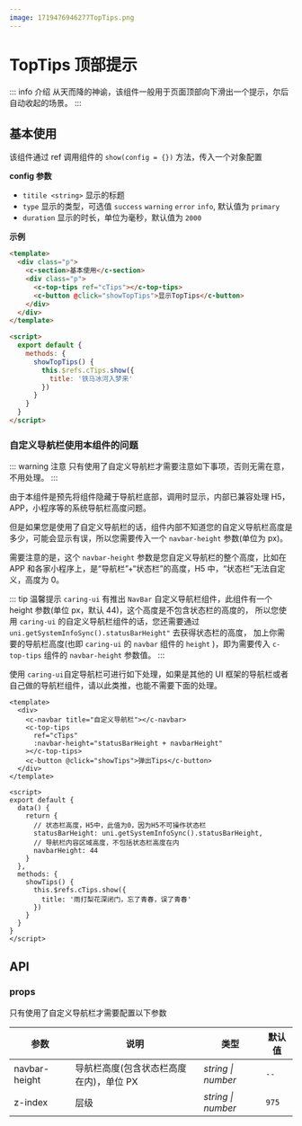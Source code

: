 ```yaml
---
image: 1719476946277TopTips.png
---
```


# TopTips 顶部提示

::: info 介绍
从天而降的神谕，该组件一般用于页面顶部向下滑出一个提示，尔后自动收起的场景。
:::

## 基本使用

该组件通过 ref 调用组件的 `show(config = {})` 方法，传入一个对象配置

**config 参数**

- `titile <string>` 显示的标题
- `type` 显示的类型，可选值 `success` `warning` `error` `info`, 默认值为 `primary`
- `duration` 显示的时长，单位为毫秒，默认值为 `2000`

**示例**

```html
<template>
  <div class="p">
    <c-section>基本使用</c-section>
    <div class="p">
      <c-top-tips ref="cTips"></c-top-tips>
      <c-button @click="showTopTips">显示TopTips</c-button>
    </div>
  </div>
</template>

<script>
  export default {
    methods: {
      showTopTips() {
        this.$refs.cTips.show({
          title: '铁马冰河入梦来'
        })
      }
    }
  }
</script>
```

### 自定义导航栏使用本组件的问题

::: warning 注意
只有使用了自定义导航栏才需要注意如下事项，否则无需在意，不用处理。
:::

由于本组件是预先将组件隐藏于导航栏底部，调用时显示，内部已兼容处理 H5，APP，小程序等的系统导航栏高度问题。

但是如果您是使用了自定义导航栏的话，组件内部不知道您的自定义导航栏高度是多少，可能会显示有误，所以您需要传入一个 `navbar-height` 参数(单位为 px)。

需要注意的是，这个 `navbar-height` 参数是您自定义导航栏的整个高度，比如在 APP 和各家小程序上，是“导航栏”+“状态栏”的高度，H5 中，“状态栏”无法自定义，高度为 0。

::: tip 温馨提示
`caring-ui` 有推出 `NavBar` 自定义导航栏组件，此组件有一个 height 参数(单位 px，默认 44)，这个高度是不包含状态栏的高度的， 所以您使用 `caring-ui` 的自定义导航栏组件的话，您还需要通过 `uni.getSystemInfoSync().statusBarHeight"` 去获得状态栏的高度， 加上你需要的导航栏高度(也即 `caring-ui` 的 `navbar` 组件的 `height` )，即为需要传入 `c-top-tips` 组件的 `navbar-height` 参数值。
:::

使用 `caring-ui`自定导航栏可进行如下处理，如果是其他的 UI 框架的导航栏或者自己做的导航栏组件，请以此类推，也能不需要下面的处理。

```vue
<template>
  <div>
    <c-navbar title="自定义导航栏"></c-navbar>
    <c-top-tips
      ref="cTips"
      :navbar-height="statusBarHeight + navbarHeight"
    ></c-top-tips>
    <c-button @click="showTips">弹出Tips</c-button>
  </div>
</template>

<script>
export default {
  data() {
    return {
      // 状态栏高度，H5中，此值为0，因为H5不可操作状态栏
      statusBarHeight: uni.getSystemInfoSync().statusBarHeight,
      // 导航栏内容区域高度，不包括状态栏高度在内
      navbarHeight: 44
    }
  },
  methods: {
    showTips() {
      this.$refs.cTips.show({
        title: '雨打梨花深闭门，忘了青春，误了青春'
      })
    }
  }
}
</script>
```

## API

### props

只有使用了自定义导航栏才需要配置以下参数

| **参数**      | **说明**                                | 类型               | **默认值** |
| ------------- | --------------------------------------- | ------------------ | ---------- |
| navbar-height | 导航栏高度(包含状态栏高度在内)，单位 PX | _string \| number_ | `--`       |
| z-index       | 层级                                    | _string \| number_ | `975`      |
